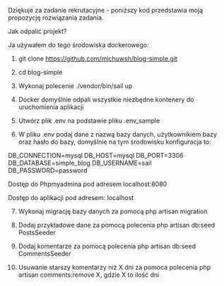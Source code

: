 Dziękuje za zadanie rekrutacyjne - poniższy kod przedstawia moją propozycję rozwiązania zadania.
 
Jak odpalić projekt?
 
Ja używałem do tego środowiska dockerowego:
 
1. git clone https://github.com/michuwsh/blog-simple.git
 
2. cd blog-simple
 
3. Wykonaj polecenie ./vendor/bin/sail up
 
4. Docker domyślnie odpali wszystkie niezbędne kontenery do uruchomienia aplikacji
 
5. Utwórz plik .env na podstawie pliku .env_sample
 
6. W pliku .env podaj dane z nazwą bazy danych, użytkownikiem bazy oraz hasło do bazy, domyślnie na tym środowisku konfiguracja to:
 
DB_CONNECTION=mysql
DB_HOST=mysql
DB_PORT=3306
DB_DATABASE=simple_blog
DB_USERNAME=sail
DB_PASSWORD=password
 
Dostęp do Phpmyadmina pod adresem localhost:8080
 
Dostęp do aplikacji pod adresem: localhost
 
7. Wykonaj migrację bazy danych za pomocą php artisan migration
 
8. Dodaj przykładowe dane za pomocą polecenia php artisan db:seed PostsSeeder
 
9. Dodaj komentarze za pomocą polecenia php artisan db:seed CommentsSeeder
 
10. Usuwanie starszy komentarzy niż X dni za pomoca polecenia php artisan comments:remove X, gdzie X to ilość dni